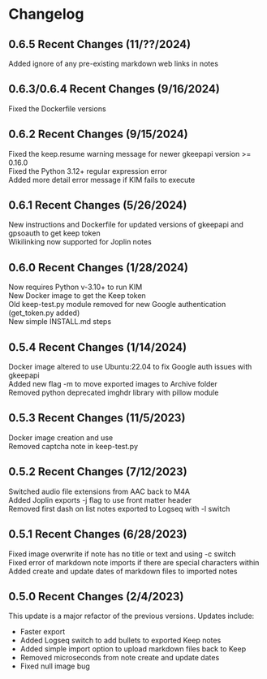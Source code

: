 # Changelog

## 0.6.5 Recent Changes (11/??/2024)
Added ignore of any pre-existing markdown web links in notes  

## 0.6.3/0.6.4 Recent Changes (9/16/2024)
Fixed the Dockerfile versions    

## 0.6.2 Recent Changes (9/15/2024)
Fixed the keep.resume warning message for newer gkeepapi version >= 0.16.0  
Fixed the Python 3.12+ regular expression error  
Added more detail error message if KIM fails to execute  

## 0.6.1 Recent Changes (5/26/2024)
New instructions and Dockerfile for updated versions of gkeepapi and gpsoauth to get keep token  
Wikilinking now supported for Joplin notes  

## 0.6.0 Recent Changes (1/28/2024)
Now requires Python v-3.10+ to run KIM  
New Docker image to get the Keep token  
Old keep-test.py module removed for new Google authentication (get_token.py added)  
New simple INSTALL.md steps

## 0.5.4 Recent Changes (1/14/2024)
Docker image altered to use Ubuntu:22.04 to fix Google auth issues with gkeepapi  
Added new flag -m to move exported images to Archive folder  
Removed python deprecated imghdr library with pillow module  

## 0.5.3 Recent Changes (11/5/2023)
Docker image creation and use  
Removed captcha note in keep-test.py  

## 0.5.2 Recent Changes (7/12/2023)
Switched audio file extensions from AAC back to M4A  
Added Joplin exports -j flag to use front matter header  
Removed first dash on list notes exported to Logseq with -l switch  

## 0.5.1 Recent Changes (6/28/2023)
Fixed image overwrite if note has no title or text and using -c switch  
Fixed error of markdown note imports if there are special characters within  
Added create and update dates of markdown files to imported notes  

## 0.5.0 Recent Changes (2/4/2023)
This update is a major refactor of the previous versions. Updates include:  
- Faster export  
- Added Logseq switch to add bullets to exported Keep notes  
- Added simple import option to upload markdown files back to Keep  
- Removed microseconds from note create and update dates  
- Fixed null image bug  
